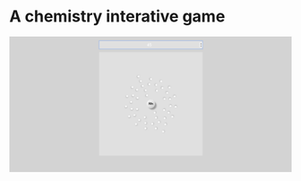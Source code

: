 # A chemistry interative game

<img src="https://github.com/felipe-frade/Chemistry/blob/master/Chemistry/assets/img/image1.png">
